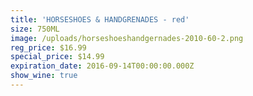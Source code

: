 ```yaml
---
title: 'HORSESHOES & HANDGRENADES - red'
size: 750ML
image: /uploads/horseshoeshandgernades-2010-60-2.png
reg_price: $16.99
special_price: $14.99
expiration_date: 2016-09-14T00:00:00.000Z
show_wine: true
---
```



